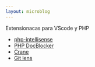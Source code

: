 ```yaml
---
layout: microblog
---
```

Extensionacas para VScode y PHP

* [php-intellisense](https://marketplace.visualstudio.com/items?itemName=felixfbecker.php-intellisense)
* [PHP DocBlocker](https://marketplace.visualstudio.com/items?itemName=neilbrayfield.php-docblocker)
* [Crane](https://marketplace.visualstudio.com/items?itemName=HvyIndustries.crane)
* [Git lens](https://marketplace.visualstudio.com/items?itemName=eamodio.gitlens)
